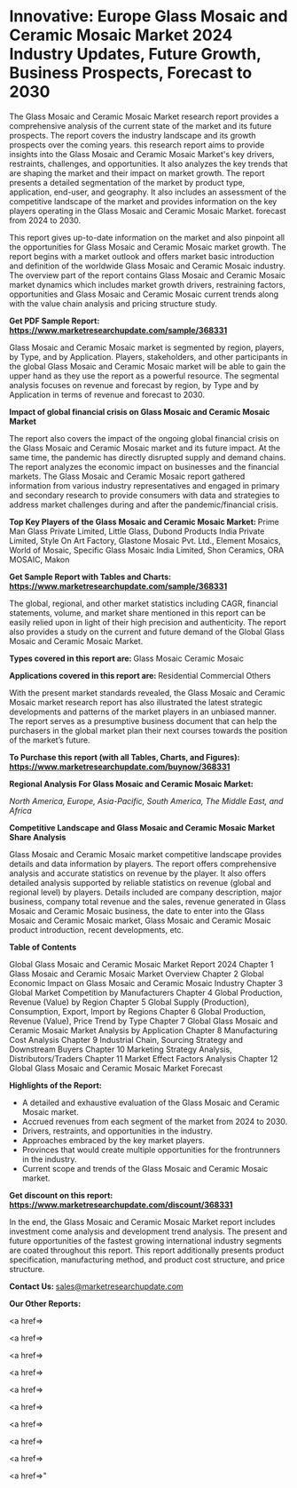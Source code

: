 # Innovative: Europe Glass Mosaic and Ceramic Mosaic Market 2024 Industry Updates, Future Growth, Business Prospects, Forecast to 2030

The Glass Mosaic and Ceramic Mosaic Market research report provides a comprehensive analysis of the current state of the market and its future prospects. The report covers the industry landscape and its growth prospects over the coming years. this research report aims to provide insights into the Glass Mosaic and Ceramic Mosaic Market's key drivers, restraints, challenges, and opportunities. It also analyzes the key trends that are shaping the market and their impact on market growth. The report presents a detailed segmentation of the market by product type, application, end-user, and geography. It also includes an assessment of the competitive landscape of the market and provides information on the key players operating in the Glass Mosaic and Ceramic Mosaic Market. forecast from 2024 to 2030.

This report gives up-to-date information on the market and also pinpoint all the opportunities for Glass Mosaic and Ceramic Mosaic market growth. The report begins with a market outlook and offers market basic introduction and definition of the worldwide Glass Mosaic and Ceramic Mosaic industry. The overview part of the report contains Glass Mosaic and Ceramic Mosaic market dynamics which includes market growth drivers, restraining factors, opportunities and Glass Mosaic and Ceramic Mosaic current trends along with the value chain analysis and pricing structure study.

<strong><b>Get PDF Sample Report: <a href=https://www.marketresearchupdate.com/sample/368331>https://www.marketresearchupdate.com/sample/368331</a></b></strong>

Glass Mosaic and Ceramic Mosaic market is segmented by region, players, by Type, and by Application. Players, stakeholders, and other participants in the global Glass Mosaic and Ceramic Mosaic market will be able to gain the upper hand as they use the report as a powerful resource. The segmental analysis focuses on revenue and forecast by region, by Type and by Application in terms of revenue and forecast to 2030.

<strong><b>Impact of global financial crisis on Glass Mosaic and Ceramic Mosaic Market</b></strong>

The report also covers the impact of the ongoing global financial crisis on the Glass Mosaic and Ceramic Mosaic market and its future impact. At the same time, the pandemic has directly disrupted supply and demand chains. The report analyzes the economic impact on businesses and the financial markets. The Glass Mosaic and Ceramic Mosaic report gathered information from various industry representatives and engaged in primary and secondary research to provide consumers with data and strategies to address market challenges during and after the pandemic/financial crisis.

<strong><b>Top Key Players of the Glass Mosaic and Ceramic Mosaic Market:
</b></strong>Prime Man Glass Private Limited, Little Glass, Dubond Products India Private Limited, Style On Art Factory, Glastone Mosaic Pvt. Ltd., Element Mosaics, World of Mosaic, Specific Glass Mosaic India Limited, Shon Ceramics, ORA MOSAIC, Makon<strong><b>
</b></strong>

<strong><b>Get Sample Report with Tables and Charts: <a href=https://www.marketresearchupdate.com/sample/368331>https://www.marketresearchupdate.com/sample/368331</a></b></strong>

The global, regional, and other market statistics including CAGR, financial statements, volume, and market share mentioned in this report can be easily relied upon in light of their high precision and authenticity. The report also provides a study on the current and future demand of the Global Glass Mosaic and Ceramic Mosaic Market.

<strong><b>Types covered in this report are:
</b></strong>Glass Mosaic
Ceramic Mosaic<strong><b>
</b></strong>

<strong><b>Applications covered in this report are:
</b></strong>Residential
Commercial
Others<strong><b>
</b></strong>

With the present market standards revealed, the Glass Mosaic and Ceramic Mosaic market research report has also illustrated the latest strategic developments and patterns of the market players in an unbiased manner. The report serves as a presumptive business document that can help the purchasers in the global market plan their next courses towards the position of the market’s future.

<strong><b>To Purchase this report (with all Tables, Charts, and Figures): <a href=https://www.marketresearchupdate.com/buynow/368331>https://www.marketresearchupdate.com/buynow/368331</a></b></strong>

<strong><b>Regional Analysis For Glass Mosaic and Ceramic Mosaic Market:</b></strong>

<em><i>North America, Europe, Asia-Pacific, South America, The Middle East, and Africa</i></em>

<strong><b>Competitive Landscape and Glass Mosaic and Ceramic Mosaic Market Share Analysis</b></strong>

Glass Mosaic and Ceramic Mosaic market competitive landscape provides details and data information by players. The report offers comprehensive analysis and accurate statistics on revenue by the player. It also offers detailed analysis supported by reliable statistics on revenue (global and regional level) by players. Details included are company description, major business, company total revenue and the sales, revenue generated in Glass Mosaic and Ceramic Mosaic business, the date to enter into the Glass Mosaic and Ceramic Mosaic market, Glass Mosaic and Ceramic Mosaic product introduction, recent developments, etc.

<strong><b>Table of Contents</b></strong>

Global Glass Mosaic and Ceramic Mosaic Market Report 2024
Chapter 1 Glass Mosaic and Ceramic Mosaic Market Overview
Chapter 2 Global Economic Impact on Glass Mosaic and Ceramic Mosaic Industry
Chapter 3 Global Market Competition by Manufacturers
Chapter 4 Global Production, Revenue (Value) by Region
Chapter 5 Global Supply (Production), Consumption, Export, Import by Regions
Chapter 6 Global Production, Revenue (Value), Price Trend by Type
Chapter 7 Global Glass Mosaic and Ceramic Mosaic Market Analysis by Application
Chapter 8 Manufacturing Cost Analysis
Chapter 9 Industrial Chain, Sourcing Strategy and Downstream Buyers
Chapter 10 Marketing Strategy Analysis, Distributors/Traders
Chapter 11 Market Effect Factors Analysis
Chapter 12 Global Glass Mosaic and Ceramic Mosaic Market Forecast

<strong><b>Highlights of the Report:</b></strong>

- A detailed and exhaustive evaluation of the Glass Mosaic and Ceramic Mosaic market.
- Accrued revenues from each segment of the market from 2024 to 2030.
- Drivers, restraints, and opportunities in the industry.
- Approaches embraced by the key market players.
- Provinces that would create multiple opportunities for the frontrunners in the industry.
- Current scope and trends of the Glass Mosaic and Ceramic Mosaic market.

<strong><b>Get discount on this report: <a href=https://www.marketresearchupdate.com/discount/368331>https://www.marketresearchupdate.com/discount/368331</a></b></strong>

In the end, the Glass Mosaic and Ceramic Mosaic Market report includes investment come analysis and development trend analysis. The present and future opportunities of the fastest growing international industry segments are coated throughout this report. This report additionally presents product specification, manufacturing method, and product cost structure, and price structure.

<strong><b>Contact Us:
</b></strong>sales@marketresearchupdate.com

<strong>Our Other Reports:</strong>

<a href=></a>

<a href=></a>

<a href=></a>

<a href=></a>

<a href=></a>

<a href=></a>

<a href=></a>

<a href=></a>

<a href=></a>

<a href=></a>"
